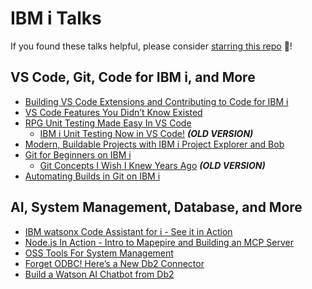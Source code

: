 # IBM i Talks

If you found these talks helpful, please consider [starring this repo](https://github.com/SanjulaGanepola/ibmi-talks) 🌟!

## VS Code, Git, Code for IBM i, and More
* [Building VS Code Extensions and Contributing to Code for IBM i](./Building%20VS%20Code%20Extensions%20and%20Contributing%20to%20Code%20for%20IBM%20i/)
* [VS Code Features You Didn’t Know Existed](./VS%20Code%20Features%20You%20Didn’t%20Know%20Existed/)
* [RPG Unit Testing Made Easy In VS Code](./RPG%20Unit%20Testing%20Made%20Easy%20In%20VS%20Code/)
    * [IBM i Unit Testing Now in VS Code!](./IBM%20i%20Unit%20Testing%20Now%20in%20VS%20Code!/) ***(OLD VERSION)***
* [Modern, Buildable Projects with IBM i Project Explorer and Bob](./Modern%20Buildable%20Projects%20with%20IBM%20i%20Project%20Explorer%20and%20Bob/)
* [Git for Beginners on IBM i](./Git%20for%20Beginners%20on%20IBM%20i/)
    * [Git Concepts I Wish I Knew Years Ago](./Git%20Concepts%20I%20Wish%20I%20Knew%20Years%20Ago/) ***(OLD VERSION)***
* [Automating Builds in Git on IBM i](./Automating%20Builds%20in%20Git%20on%20IBM%20i/)

## AI, System Management, Database, and More
* [IBM watsonx Code Assistant for i - See it in Action](./IBM%20watsonx%20Code%20Assistant%20for%20i%20-%20See%20It%20in%20Action/)
* [Node.js In Action - Intro to Mapepire and Building an MCP Server](./Node.js%20In%20Action%20-%20Intro%20to%20Mapepire%20and%20Building%20an%20MCP%20Server/)
* [OSS Tools For System Management](./OSS%20Tools%20For%20System%20Management/)
* [Forget ODBC! Here’s a New Db2 Connector](./Forget%20ODBC!%20Here’s%20a%20New%20Db2%20Connector/)
* [Build a Watson AI Chatbot from Db2](./Build%20a%20Watson%20AI%20Chatbot%20from%20Db2/)